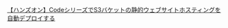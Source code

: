 [【ハンズオン】CodeシリーズでS3バケットの静的ウェブサイトホスティングを自動デプロイする](../sprint6-file/【ハンズオン】CodeシリーズでS3バケットの静的ウェブサイトホスティングを自動デプロイする)


